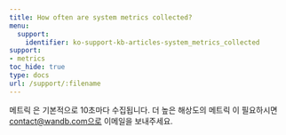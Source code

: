 ```yaml
---
title: How often are system metrics collected?
menu:
  support:
    identifier: ko-support-kb-articles-system_metrics_collected
support:
- metrics
toc_hide: true
type: docs
url: /support/:filename
---
```


메트릭 은 기본적으로 10초마다 수집됩니다. 더 높은 해상도의 메트릭 이 필요하시면 contact@wandb.com으로 이메일을 보내주세요.
